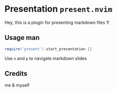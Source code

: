 # Presentation `present.nvim`

Hey, this is a plugin for presenting markdown files 1!

## Usage man

```lua
require('present').start_presentation {}
```

Use `n` and `p` to navigate markdown slides

## Credits

me & myself
